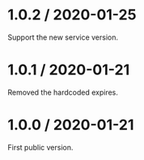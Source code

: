 # 1.0.2 / 2020-01-25

Support the new service version.

# 1.0.1 / 2020-01-21

Removed the hardcoded expires.

# 1.0.0 / 2020-01-21

First public version.

